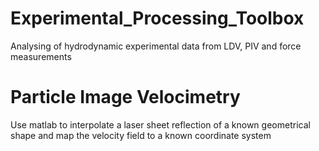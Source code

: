 # Experimental_Processing_Toolbox
Analysing of hydrodynamic experimental data from LDV, PIV and force measurements

# Particle Image Velocimetry
Use matlab to interpolate a laser sheet reflection of a known geometrical shape and map the velocity field to a known coordinate system
